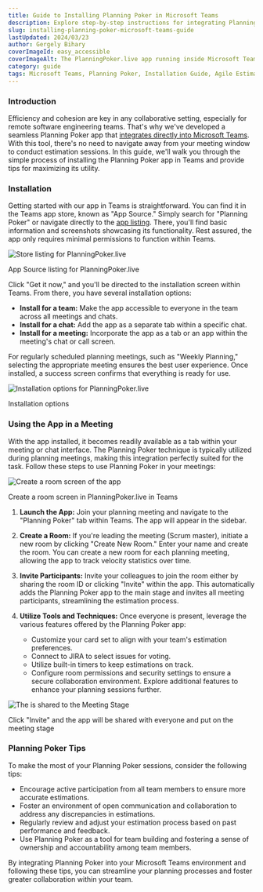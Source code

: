 ```yaml
---
title: Guide to Installing Planning Poker in Microsoft Teams
description: Explore step-by-step instructions for integrating Planning Poker into Microsoft Teams. Enhance your team's estimation process with this comprehensive installation guide.
slug: installing-planning-poker-microsoft-teams-guide
lastUpdated: 2024/03/23
author: Gergely Bihary
coverImageId: easy_accessible
coverImageAlt: The PlanningPoker.live app running inside Microsoft Teams
category: guide
tags: Microsoft Teams, Planning Poker, Installation Guide, Agile Estimation, Team Collaboration
---
```


### Introduction
Efficiency and cohesion are key in any collaborative setting, especially for remote software engineering teams. That's why we've developed a seamless Planning Poker app that [integrates directly into Microsoft Teams](https://planningpoker.live/integrations/teams). With this tool, there's no need to navigate away from your meeting window to conduct estimation sessions. In this guide, we'll walk you through the simple process of installing the Planning Poker app in Teams and provide tips for maximizing its utility.

### Installation
Getting started with our app in Teams is straightforward. You can find it in the Teams app store, known as "App Source." Simply search for "Planning Poker" or navigate directly to the [app listing](https://appsource.microsoft.com/en-us/product/office/WA200005858?tab=Overview). There, you'll find basic information and screenshots showcasing its functionality. Rest assured, the app only requires minimal permissions to function within Teams.

<div class="image-container">
    <img alt="Store listing for PlanningPoker.live" src="https://res.cloudinary.com/dtvhnllmc/image/upload/c_scale,f_auto,w_1000,q_70/v1711188812/teams-store-listing.png">
    <p>App Source listing for PlanningPoker.live</p>
</div>

Click "Get it now," and you'll be directed to the installation screen within Teams. From there, you have several installation options:

- **Install for a team:** Make the app accessible to everyone in the team across all meetings and chats.
- **Install for a chat:** Add the app as a separate tab within a specific chat.
- **Install for a meeting:** Incorporate the app as a tab or an app within the meeting's chat or call screen.

For regularly scheduled planning meetings, such as "Weekly Planning," selecting the appropriate meeting ensures the best user experience. Once installed, a success screen confirms that everything is ready for use.

<div class="image-container">
    <img alt="Installation options for PlanningPoker.live" src="https://res.cloudinary.com/dtvhnllmc/image/upload/c_scale,f_auto,w_950/v1711188812/teams-install-options.png">
    <p>Installation options</p>
</div>

### Using the App in a Meeting
With the app installed, it becomes readily available as a tab within your meeting or chat interface. The Planning Poker technique is typically utilized during planning meetings, making this integration perfectly suited for the task. Follow these steps to use Planning Poker in your meetings:

<div class="image-container">
    <img alt="Create a room screen of the app" src="https://res.cloudinary.com/dtvhnllmc/image/upload/c_scale,f_auto,w_1000,q_70/v1711188812/teams-create-room-screen.png">
    <p>Create a room screen in PlanningPoker.live in Teams</p>
</div>

1. **Launch the App:** Join your planning meeting and navigate to the "Planning Poker" tab within Teams. The app will appear in the sidebar.
   
2. **Create a Room:** If you're leading the meeting (Scrum master), initiate a new room by clicking "Create New Room." Enter your name and create the room. You can create a new room for each planning meeting, allowing the app to track velocity statistics over time.
   
3. **Invite Participants:** Invite your colleagues to join the room either by sharing the room ID or clicking "Invite" within the app. This automatically adds the Planning Poker app to the main stage and invites all meeting participants, streamlining the estimation process.
   
4. **Utilize Tools and Techniques:** Once everyone is present, leverage the various features offered by the Planning Poker app:
   - Customize your card set to align with your team's estimation preferences.
   - Connect to JIRA to select issues for voting.
   - Utilize built-in timers to keep estimations on track.
   - Configure room permissions and security settings to ensure a secure collaboration environment.
   Explore additional features to enhance your planning sessions further.

<div class="image-container">
    <img alt="The is shared to the Meeting Stage" src="https://res.cloudinary.com/dtvhnllmc/image/upload/c_scale,f_auto,w_1000,q_70/v1711188812/teams-meeting-stage.png">
    <p>Click "Invite" and the app will be shared with everyone and put on the meeting stage</p>
</div>

### Planning Poker Tips
To make the most of your Planning Poker sessions, consider the following tips:
- Encourage active participation from all team members to ensure more accurate estimations.
- Foster an environment of open communication and collaboration to address any discrepancies in estimations.
- Regularly review and adjust your estimation process based on past performance and feedback.
- Use Planning Poker as a tool for team building and fostering a sense of ownership and accountability among team members.

By integrating Planning Poker into your Microsoft Teams environment and following these tips, you can streamline your planning processes and foster greater collaboration within your team.

